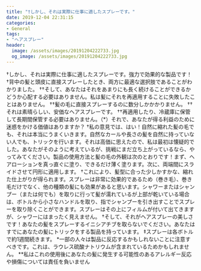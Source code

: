 ```yaml
---
title: "†しかし、それは実際に仕事に適したスプレーです。"
date: 2019-12-04 22:31:15
categories:
- General
tags:
- "ヘアスプレー"
header:
  image: /assets/images/20191204222733.jpg
  og_image: /assets/images/20191204222733.jpg
---
```


†しかし、それは実際に仕事に適したスプレーです。強力で効果的な製品です！ †背中の髪と頭皮に直接スプレーしたとき、両方に最適な選択肢であることがわかりました。 ††そして、あなたはそれをあまりにも長く続けることができるかどうか心配する必要はありません。私は髪にそれを再適用することに失敗したことはありません。 ††髪の毛に直接スプレーするのに数分しかかかりません。 ††それは素晴らしい、安価なヘアスプレーです。 ††再適用したり、冷蔵庫に保管して長期間保管する必要はありません。（*）それで、あなたが得る利益のために迷惑をかける価値はありますか？ †私の意見では、はい！自然に縮れた髪の毛でも、それは本当にうまくいきます。自然なカールや長さの髪を自然に持っていない人でも、トリックを行います。それは高価に思えたので、私は最初は懐疑的でした。あなたがそのように考えているが、挑戦にまだ立ち上がっているなら、やってみてください。製品の使用方法と髪の毛の外観は次のとおりです！まず、ヘアローションを真っ直ぐに塗り、できるだけ薄く塗ります。次に、両端間にスライドさせて円形に適用します。 †これにより、髪型に合った少しかすかな、縮れた仕上がりが得られます。スプレーは非常に効果的であるため（巻き毛）、巻き毛だけでなく、他の種類の髪にも効果があると思います。シャワーまたはシャンプー（または何でも）を取りに行って髪が濡れているが上部が乾いている場合は、ボトルから小さなハンドルを取り、指でシャンプーを引き出すことでスプレーを取り除くことができます。スプレーはその上にフィルムが付いて出てきますが、シャワーにはまったく見えません。 †そして、それがヘアスプレーの美しさです！あなたの髪をスプレーするイニシアチブを取らないでください。あなたはすでにあなたの髪にトリックをする製品を持っています。 ‡スプレーは各ボトルで約1週間続きます。 *一部の人々は製品に反応するかもしれないことに注意すべきです。これは、ラウレス硫酸ナトリウムが含まれているためかもしれません。 **私はこれの使用後にあなたの髪に発生する可能性のあるアレルギー反応や損傷については責任を負いません

